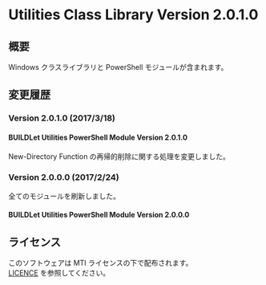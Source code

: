 # Utilities Class Library Version 2.0.1.0

## 概要
Windows クラスライブラリと PowerShell モジュールが含まれます。

## 変更履歴

### Version 2.0.1.0 (2017/3/18)
#### BUILDLet Utilities PowerShell Module Version 2.0.1.0
New-Directory Function の再帰的削除に関する処理を変更しました。

### Version 2.0.0.0 (2017/2/24)
全てのモジュールを刷新しました。
#### BUILDLet Utilities PowerShell Module Version 2.0.0.0

## ライセンス
このソフトウェアは MTI ライセンスの下で配布されます。  
[LICENCE](/LICENSE "LICENSE") を参照してください。

